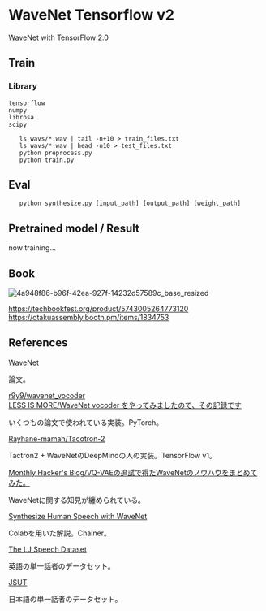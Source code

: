 # WaveNet Tensorflow v2

[WaveNet](https://arxiv.org/abs/1609.03499) with TensorFlow 2.0

## Train

### Library

```
tensorflow
numpy
librosa
scipy
```


```bash=
   ls wavs/*.wav | tail -n+10 > train_files.txt
   ls wavs/*.wav | head -n10 > test_files.txt
   python preprocess.py
   python train.py
```

## Eval

```bash=
   python synthesize.py [input_path] [output_path] [weight_path]
```

## Pretrained model / Result

now training...

## Book

![4a948f86-b96f-42ea-927f-14232d57589c_base_resized](https://user-images.githubusercontent.com/33972190/76142918-7feff200-60b5-11ea-9569-0423f8bb3fe9.jpg)

https://techbookfest.org/product/5743005264773120  
https://otakuassembly.booth.pm/items/1834753

## References

[WaveNet](https://arxiv.org/abs/1609.03499)

論文。

[r9y9/wavenet_vocoder](https://github.com/r9y9/wavenet_vocoder)  
[LESS IS MORE/WaveNet vocoder をやってみましたので、その記録です](https://r9y9.github.io/blog/2018/01/28/wavenet_vocoder/)  

いくつもの論文で使われている実装。PyTorch。

[Rayhane-mamah/Tacotron-2](https://github.com/Rayhane-mamah/Tacotron-2)

Tactron2 + WaveNetのDeepMindの人の実装。TensorFlow v1。

[Monthly Hacker's Blog/VQ-VAEの追試で得たWaveNetのノウハウをまとめてみた。](https://www.monthly-hack.com/entry/2018/02/23/203208)

WaveNetに関する知見が纏められている。

[Synthesize Human Speech with WaveNet](https://chainer-colab-notebook.readthedocs.io/ja/latest/notebook/official_example/wavenet.html)

Colabを用いた解説。Chainer。

[The LJ Speech Dataset](https://keithito.com/LJ-Speech-Dataset/)

英語の単一話者のデータセット。

[JSUT](https://sites.google.com/site/shinnosuketakamichi/publication/jsut)

日本語の単一話者のデータセット。
